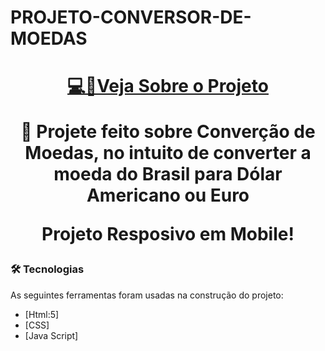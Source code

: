 # PROJETO-CONVERSOR-DE-MOEDAS
<h1 align="center">
<a href="https://albertfreitas.github.io/PROJETO-CONVERS-O-DE-MOEDAS/" target="_blank">💻📰Veja Sobre o Projeto</a>

<p align="center">🚀 Projete feito sobre Converção de Moedas, no intuito de converter a moeda do Brasil para Dólar Americano ou Euro</p>
<p> Projeto Resposivo em Mobile!</p>


### 🛠 Tecnologias

As seguintes ferramentas foram usadas na construção do projeto:
- [Html:5]
- [CSS]
- [Java Script]
